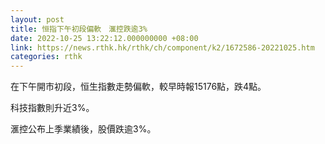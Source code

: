 ```yaml
---
layout: post
title: 恒指下午初段偏軟　滙控跌逾3%
date: 2022-10-25 13:22:12.000000000 +08:00
link: https://news.rthk.hk/rthk/ch/component/k2/1672586-20221025.htm
categories: rthk
---
```


在下午開市初段，恒生指數走勢偏軟，較早時報15176點，跌4點。

科技指數則升近3%。

滙控公布上季業績後，股價跌逾3%。
